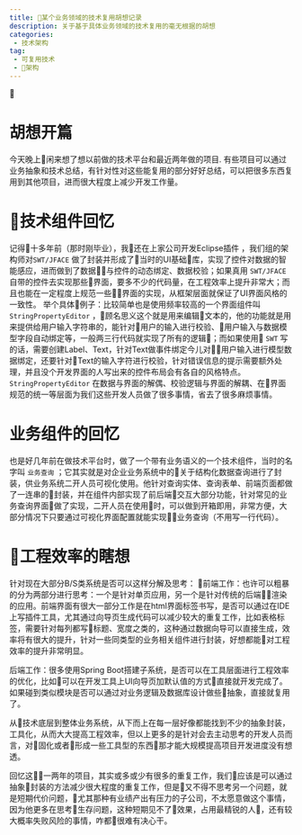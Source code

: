 ```yaml
---
title: 某个业务领域的技术复用胡想记录
description: 关于基于具体业务领域的技术复用的毫无根据的胡想
categories: 
 - 技术架构
tag:
 - 可复用技术
 - 架构
---
```



# 胡想开篇

今天晚上闲来想了想以前做的技术平台和最近两年做的项目.
有些项目可以通过业务抽象和技术总结，有针对性对这些能复用的部分好好总结，可以把很多东西复用到其他项目，进而很大程度上减少开发工作量。

# 技术组件回忆
记得十多年前（那时刚毕业），我还在上家公司开发Eclipse插件 ，我们组的架构师对` SWT/JFACE ` 做了封装并形成了当时的UI基础库，实现了控件对数据的智能感应，进而做到了数据与控件的动态绑定、数据校验；如果真用 ` SWT/JFACE ` 自带的控件去实现那些界面，要多不少的代码量，在工程效率上提升非常大；而且也能在一定程度上规范一些界面的实现，从框架层面就保证了UI界面风格的一致性。
举个具体例子：比较简单也是使用频率较高的一个界面组件叫 ` StringPropertyEditor ` ，顾名思义这个就是用来编辑文本的，他的功能就是用来提供给用户输入字符串的，能针对用户的输入进行校验、用户输入与数据模型字段自动绑定等，一般两三行代码就实现了所有的逻辑；而如果使用 ` SWT ` 写的话，需要创建Label、Text，针对Text做事件绑定今儿对用户输入进行模型数据绑定，还要针对Text的输入字符进行校验，针对错误信息的提示需要额外处理，并且没个开发界面的人写出来的控件布局会有各自的风格特点。` StringPropertyEditor ` 在数据与界面的解偶、校验逻辑与界面的解耦、在界面规范的统一等层面为我们这些开发人员做了很多事情，省去了很多麻烦事情。

# 业务组件的回忆
也是好几年前在做技术平台时，做了一个带有业务语义的一个技术组件，当时的名字叫 ` 业务查询 ` ；它其实就是对企业业务系统中的关于结构化数据查询进行了封装，供业务系统二开人员可视化使用。他针对查询实体、查询表单、前端页面都做了一连串的封装，并在组件内部实现了前后端交互大部分功能，针对常见的业务查询界面做了实现，二开人员在使用时，可以做到开箱即用，非常方便，大部分情况下只要通过可视化界面配置就能实现业务查询（不用写一行代码）。

# 工程效率的瞎想
针对现在大部分B/S类系统是否可以这样分解及思考：
前端工作：也许可以粗暴的分为两部分进行思考：一个是针对单页应用，另一个是针对传统的后端渲染的应用。前端界面有很大一部分工作是在html界面标签书写，是否可以通过在IDE上写插件工具，尤其通过向导页生成代码可以减少较大的重复工作，比如表格标签，需要针对每列都写标题、宽度之类的，这种通过数据向导可以直接生成，效率将有很大的提升，针对一些同类型的业务相关组件进行封装，好想都能对工程效率的提升非常明显。

后端工作：很多使用Spring Boot搭建子系统，是否可以在工具层面进行工程效率的优化，比如可以在开发工具上UI向导页加默认值的方式直接就开发完成了。如果碰到类似模块是否可以通过对业务逻辑及数据库设计做些抽象，直接就复用了。

从技术底层到整体业务系统，从下而上在每一层好像都能找到不少的抽象封装，工具化，从而大大提高工程效率，但以上更多的是针对会去主动思考的开发人员而言，对固化或者形成一些工具型的东西那才能大规模提高项目开发进度没有想透。

回忆这一两年的项目，其实或多或少有很多的重复工作，我们应该是可以通过抽象封装的方法减少很大程度的重复工作，但是又不得不思考另一个问题，就是短期代价问题，尤其那种有业绩产出有压力的子公司，不太愿意做这个事情，因为他更多在思考生存问题，这种短期见不了效果，占用最精锐的人，还有较大概率失败风险的事情，咋都很难有决心干。
